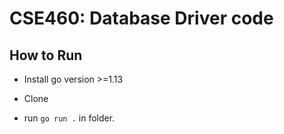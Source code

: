 # CSE460: Database Driver code

## How to Run

 * Install go version >=1.13

 * Clone

 * run `go run .` in folder.

